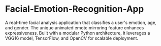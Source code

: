 # Facial-Emotion-Recognition-App
A real-time facial analysis application that classifies a user's emotion, age, and gender. The unique animated emote mirroring feature enhances expressiveness. Built with a modular Python architecture, it leverages a VGG16 model, TensorFlow, and OpenCV for scalable deployment.
